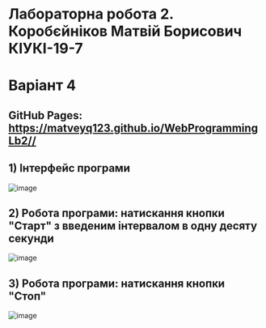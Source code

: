 # Лабораторна робота 2. <br/> Коробєйніков Матвій Борисович <br/> КІУКІ-19-7 <br/>
# Варіант 4 <br/>
## GitHub Pages: https://matveyq123.github.io/WebProgrammingLb2//<br/>
## 1) Інтерфейс програми<br/>
![image](https://user-images.githubusercontent.com/53523153/231223674-12519d29-3c04-4f61-9d32-475b0ad9f90d.png)<br/>
## 2) Робота програми: натискання кнопки "Старт" з введеним інтервалом в одну десяту секунди<br/>
![image](https://user-images.githubusercontent.com/53523153/231223773-3d04ff06-9e07-491c-8464-7e6907204129.png)<br/>
## 3) Робота програми: натискання кнопки "Стоп"<br/>
![image](https://user-images.githubusercontent.com/53523153/231224281-9f311482-6937-4d52-beb8-a35ae9b32315.png)<br/>
